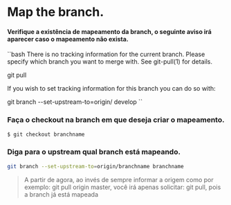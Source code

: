 # Map the branch.

#### Verifique a existência de mapeamento da branch, o seguinte aviso irá aparecer caso o mapeamento não exista.

``bash 
There is no tracking information for the current branch.
Please specify which branch you want to merge with.
See git-pull(1) for details.

  git pull <remote> <branch>

  If you wish to set tracking information for this branch you can do so with:

  git branch --set-upstream-to=origin/<branch> develop
  ``

### Faça o checkout na branch em que deseja criar o mapeamento.

```bash 
$ git checkout branchname
```

### Diga para o upstream qual branch está mapeando.
```bash 
git branch --set-upstream-to=origin/branchname branchname
```

> A partir de agora, ao invés de sempre informar a origem como por exemplo: git pull origin master, você irá apenas solicitar: git pull, pois a branch já está mapeada
